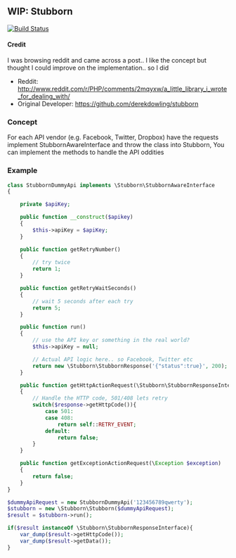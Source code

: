 ## WIP: Stubborn

[![Build Status](https://travis-ci.org/gsdevme/Stubborn.svg?branch=master)](https://travis-ci.org/gsdevme/Stubborn)

#### Credit
I was browsing reddit and came across a post.. I like the concept but thought I could improve on the implementation.. so I did
* Reddit: http://www.reddit.com/r/PHP/comments/2mqyxw/a_little_library_i_wrote_for_dealing_with/
* Original Developer: https://github.com/derekdowling/stubborn

### Concept
For each API vendor (e.g. Facebook, Twitter, Dropbox) have the requests implement StubbornAwareInterface and throw the class into Stubborn, You can implement the methods to handle the API oddities

### Example
```php
class StubbornDummyApi implements \Stubborn\StubbornAwareInterface
{

    private $apiKey;

    public function __construct($apikey)
    {
        $this->apiKey = $apiKey;
    }

    public function getRetryNumber()
    {
        // try twice
        return 1;
    }

    public function getRetryWaitSeconds()
    {
        // wait 5 seconds after each try
        return 5;
    }

    public function run()
    {
        // use the API key or something in the real world?
        $this->apiKey = null;

        // Actual API logic here.. so Facebook, Twitter etc
        return new \Stubborn\StubbornResponse('{"status":true}', 200);
    }

    public function getHttpActionRequest(\Stubborn\StubbornResponseInterface $response)
    {
        // Handle the HTTP code, 501/408 lets retry
        switch($response->getHttpCode()){
            case 501:
            case 408:
                return self::RETRY_EVENT;
            default:
                return false;
        }
    }

    public function getExceptionActionRequest(\Exception $exception)
    {
        return false;
    }
}

$dummyApiRequest = new StubbornDummyApi('123456789qwerty');
$stubborn = new \Stubborn\Stubborn($dummyApiRequest);
$result = $stubborn->run();

if($result instanceOf \Stubborn\StubbornResponseInterface){
    var_dump($result->getHttpCode());
    var_dump($result->getData());
}
```
